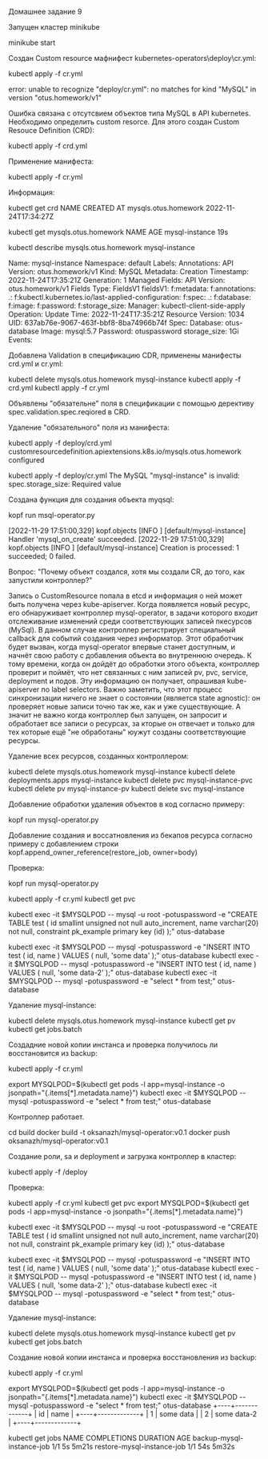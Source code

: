 Домашнее задание 9

Запущен кластер minikube

minikube start  

Создан Custom resource мафнифест kubernetes-operators\deploy\cr.yml:

kubectl apply -f cr.yml

error: unable to recognize "deploy/cr.yml": no matches for kind "MySQL" in version "otus.homework/v1"

Ошибка связана с отсутсвием объектов типа MySQL в API kubernetes. Необходимо определить  custom resorce. Для этого создан Custom Resouce Definition (CRD):

kubectl apply -f crd.yml

Применение манифеста:

kubectl apply -f cr.yml

Информация:

kubectl get crd
NAME                   CREATED AT
mysqls.otus.homework   2022-11-24T17:34:27Z

kubectl get mysqls.otus.homework
NAME             AGE
mysql-instance   19s

kubectl describe mysqls.otus.homework mysql-instance

Name:         mysql-instance
Namespace:    default
Labels:       <none>
Annotations:  <none>
API Version:  otus.homework/v1
Kind:         MySQL
Metadata:
  Creation Timestamp:  2022-11-24T17:35:21Z
  Generation:          1
  Managed Fields:
    API Version:  otus.homework/v1
    Fields Type:  FieldsV1
    fieldsV1:
      f:metadata:
        f:annotations:
          .:
          f:kubectl.kubernetes.io/last-applied-configuration:
      f:spec:
        .:
        f:database:
        f:image:
        f:password:
        f:storage_size:
    Manager:         kubectl-client-side-apply
    Operation:       Update
    Time:            2022-11-24T17:35:21Z
  Resource Version:  1034
  UID:               637ab76e-9067-463f-bbf8-8ba74966b74f
Spec:
  Database:      otus-database
  Image:         mysql:5.7
  Password:      otuspassword
  storage_size:  1Gi
Events:          <none>


Добавлена Validation в спецификацию CDR, применены манифесты crd.yml и cr.yml:

kubectl delete mysqls.otus.homework mysql-instance
kubectl apply -f crd.yml
kubectl apply -f cr.yml

Объявлены "обязательне" поля в спецификации с помощью дерективу spec.validation.spec.reqiored в CRD. 

Удаление "обязательного" поля из манифеста:

kubectl apply -f deploy/crd.yml
customresourcedefinition.apiextensions.k8s.io/mysqls.otus.homework configured

kubectl apply -f deploy/cr.yml
The MySQL "mysql-instance" is invalid: spec.storage_size: Required value

Создана функция для создания объекта myqsql:

kopf run msql-operator.py 

[2022-11-29 17:51:00,329] kopf.objects         [INFO    ] [default/mysql-instance] Handler 'mysql_on_create' succeeded.
[2022-11-29 17:51:00,329] kopf.objects         [INFO    ] [default/mysql-instance] Creation is processed: 1 succeeded; 0 failed.

Вопрос: "Почему объект создался, хотя мы создали CR, до того, как запустили контроллер?"

Запись о CustomResource попала в etcd и информация о ней может быть получена через kube-apiserver. Когда появляется новый ресурс, его обнаруживает контроллер mysql-operator, в задачи которого входит отслеживание изменений среди соответствующих записей пкесурсов (MySql). В данном случае контроллер регистрирует специальный callback для событий создания через информатор. Этот обработчик будет вызван, когда mysql-operator впервые станет доступным, и начнёт свою работу с добавления объекта во внутреннюю очередь. К тому времени, когда он дойдёт до обработки этого объекта, контроллер проверит и поймёт, что нет связанных с ним записей pv, pvc, service, deployment и подов. Эту информацию он получает, опрашивая kube-apiserver по label selectors. Важно заметить, что этот процесс синхронизации ничего не знает о состоянии (является state agnostic): он проверяет новые записи точно так же, как и уже существующие. А значит не важно когда контроллер был запущен, он запросит и обработает все записи о ресурсах, за кторые он отвечает и только для тех которые ещё "не обработаны" юужут созданы соответствующие ресурсы.

Удаление всех ресурсов, созданных контроллером:

kubectl delete mysqls.otus.homework mysql-instance
kubectl delete deployments.apps mysql-instance
kubectl delete pvc mysql-instance-pvc
kubectl delete pv mysql-instance-pv
kubectl delete svc mysql-instance

Добавление обработки удаления объектов в код согласно примеру:

kopf run mysql-operator.py

Добавление создания и воссатновления из бекапов ресурса согласно примеру с добавлением строки kopf.append_owner_reference(restore_job, owner=body)

Проверка:

kopf run mysql-operator.py

kubectl apply -f cr.yml
kubectl get pvc


kubectl exec -it $MYSQLPOD -- mysql -u root -potuspassword -e "CREATE TABLE test ( id smallint unsigned not null auto_increment, name varchar(20) not null, constraint pk_example primary key (id) );" otus-database

kubectl exec -it $MYSQLPOD -- mysql -potuspassword -e "INSERT INTO test ( id, name ) VALUES ( null, 'some data' );" otus-database
kubectl exec -it $MYSQLPOD -- mysql -potuspassword -e "INSERT INTO test ( id, name ) VALUES ( null, 'some data-2' );" otus-database
kubectl exec -it $MYSQLPOD -- mysql -potuspassword -e "select * from test;" otus-database


Удаление mysql-instance:

kubectl delete mysqls.otus.homework mysql-instance
kubectl get pv
kubectl get jobs.batch


Создадние новой копии инстанса и проверка получилось ли восстановится из backup:

kubectl apply -f cr.yml

export MYSQLPOD=$(kubectl get pods -l app=mysql-instance -o jsonpath="{.items[*].metadata.name}")
kubectl exec -it $MYSQLPOD -- mysql -potuspassword -e "select * from test;" otus-database

Контроллер работает. 

cd build
docker build -t oksanazh/mysql-operator:v0.1 
docker push  oksanazh/mysql-operator:v0.1 

Создание роли, sa и deployment и загрузка контроллер в кластер:

kubectl apply -f /deploy

Проверка:

kubectl apply -f cr.yml
kubectl get pvc
export MYSQLPOD=$(kubectl get pods -l app=mysql-instance -o jsonpath="{.items[*].metadata.name}")

kubectl exec -it $MYSQLPOD -- mysql -u root -potuspassword -e "CREATE TABLE test ( id smallint unsigned not null auto_increment, name varchar(20) not null, constraint pk_example primary key (id) );" otus-database

kubectl exec -it $MYSQLPOD -- mysql -potuspassword -e "INSERT INTO test ( id, name ) VALUES ( null, 'some data' );" otus-database
kubectl exec -it $MYSQLPOD -- mysql -potuspassword -e "INSERT INTO test ( id, name ) VALUES ( null, 'some data-2' );" otus-database
kubectl exec -it $MYSQLPOD -- mysql -potuspassword -e "select * from test;" otus-database

Удаление mysql-instance:

kubectl delete mysqls.otus.homework mysql-instance
kubectl get pv
kubectl get jobs.batch

Создание новой копии  инстанса и проверка восстановления из backup:

kubectl apply -f cr.yml

export MYSQLPOD=$(kubectl get pods -l app=mysql-instance -o jsonpath="{.items[*].metadata.name}")
kubectl exec -it $MYSQLPOD -- mysql -potuspassword -e "select * from test;" otus-database
+----+-------------+
| id | name        |
+----+-------------+
|  1 | some data   |
|  2 | some data-2 |
+----+-------------+


kubectl get jobs
NAME                         COMPLETIONS   DURATION   AGE
backup-mysql-instance-job    1/1           5s         5m21s
restore-mysql-instance-job   1/1           54s        5m32s